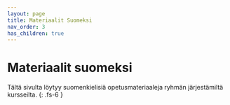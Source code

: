 ```yaml
---
layout: page
title: Materiaalit Suomeksi
nav_order: 3
has_children: true
---
```

# Materiaalit suomeksi

 Tältä sivulta löytyy suomenkielisiä opetusmateriaaleja ryhmän järjestämiltä kursseilta.
{: .fs-6 }